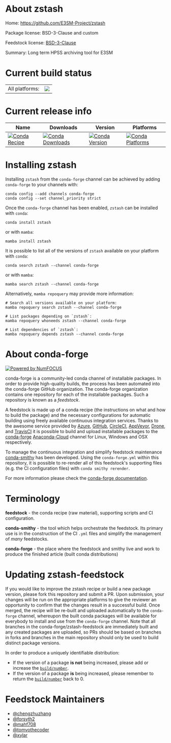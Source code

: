 About zstash
============

Home: https://github.com/E3SM-Project/zstash

Package license: BSD-3-Clause and custom

Feedstock license: [BSD-3-Clause](https://github.com/conda-forge/zstash-feedstock/blob/main/LICENSE.txt)

Summary: Long term HPSS archiving tool for E3SM

Current build status
====================


<table><tr><td>All platforms:</td>
    <td>
      <a href="https://dev.azure.com/conda-forge/feedstock-builds/_build/latest?definitionId=18637&branchName=main">
        <img src="https://dev.azure.com/conda-forge/feedstock-builds/_apis/build/status/zstash-feedstock?branchName=main">
      </a>
    </td>
  </tr>
</table>

Current release info
====================

| Name | Downloads | Version | Platforms |
| --- | --- | --- | --- |
| [![Conda Recipe](https://img.shields.io/badge/recipe-zstash-green.svg)](https://anaconda.org/conda-forge/zstash) | [![Conda Downloads](https://img.shields.io/conda/dn/conda-forge/zstash.svg)](https://anaconda.org/conda-forge/zstash) | [![Conda Version](https://img.shields.io/conda/vn/conda-forge/zstash.svg)](https://anaconda.org/conda-forge/zstash) | [![Conda Platforms](https://img.shields.io/conda/pn/conda-forge/zstash.svg)](https://anaconda.org/conda-forge/zstash) |

Installing zstash
=================

Installing `zstash` from the `conda-forge` channel can be achieved by adding `conda-forge` to your channels with:

```
conda config --add channels conda-forge
conda config --set channel_priority strict
```

Once the `conda-forge` channel has been enabled, `zstash` can be installed with `conda`:

```
conda install zstash
```

or with `mamba`:

```
mamba install zstash
```

It is possible to list all of the versions of `zstash` available on your platform with `conda`:

```
conda search zstash --channel conda-forge
```

or with `mamba`:

```
mamba search zstash --channel conda-forge
```

Alternatively, `mamba repoquery` may provide more information:

```
# Search all versions available on your platform:
mamba repoquery search zstash --channel conda-forge

# List packages depending on `zstash`:
mamba repoquery whoneeds zstash --channel conda-forge

# List dependencies of `zstash`:
mamba repoquery depends zstash --channel conda-forge
```


About conda-forge
=================

[![Powered by
NumFOCUS](https://img.shields.io/badge/powered%20by-NumFOCUS-orange.svg?style=flat&colorA=E1523D&colorB=007D8A)](https://numfocus.org)

conda-forge is a community-led conda channel of installable packages.
In order to provide high-quality builds, the process has been automated into the
conda-forge GitHub organization. The conda-forge organization contains one repository
for each of the installable packages. Such a repository is known as a *feedstock*.

A feedstock is made up of a conda recipe (the instructions on what and how to build
the package) and the necessary configurations for automatic building using freely
available continuous integration services. Thanks to the awesome service provided by
[Azure](https://azure.microsoft.com/en-us/services/devops/), [GitHub](https://github.com/),
[CircleCI](https://circleci.com/), [AppVeyor](https://www.appveyor.com/),
[Drone](https://cloud.drone.io/welcome), and [TravisCI](https://travis-ci.com/)
it is possible to build and upload installable packages to the
[conda-forge](https://anaconda.org/conda-forge) [Anaconda-Cloud](https://anaconda.org/)
channel for Linux, Windows and OSX respectively.

To manage the continuous integration and simplify feedstock maintenance
[conda-smithy](https://github.com/conda-forge/conda-smithy) has been developed.
Using the ``conda-forge.yml`` within this repository, it is possible to re-render all of
this feedstock's supporting files (e.g. the CI configuration files) with ``conda smithy rerender``.

For more information please check the [conda-forge documentation](https://conda-forge.org/docs/).

Terminology
===========

**feedstock** - the conda recipe (raw material), supporting scripts and CI configuration.

**conda-smithy** - the tool which helps orchestrate the feedstock.
                   Its primary use is in the construction of the CI ``.yml`` files
                   and simplify the management of *many* feedstocks.

**conda-forge** - the place where the feedstock and smithy live and work to
                  produce the finished article (built conda distributions)


Updating zstash-feedstock
=========================

If you would like to improve the zstash recipe or build a new
package version, please fork this repository and submit a PR. Upon submission,
your changes will be run on the appropriate platforms to give the reviewer an
opportunity to confirm that the changes result in a successful build. Once
merged, the recipe will be re-built and uploaded automatically to the
`conda-forge` channel, whereupon the built conda packages will be available for
everybody to install and use from the `conda-forge` channel.
Note that all branches in the conda-forge/zstash-feedstock are
immediately built and any created packages are uploaded, so PRs should be based
on branches in forks and branches in the main repository should only be used to
build distinct package versions.

In order to produce a uniquely identifiable distribution:
 * If the version of a package **is not** being increased, please add or increase
   the [``build/number``](https://docs.conda.io/projects/conda-build/en/latest/resources/define-metadata.html#build-number-and-string).
 * If the version of a package **is** being increased, please remember to return
   the [``build/number``](https://docs.conda.io/projects/conda-build/en/latest/resources/define-metadata.html#build-number-and-string)
   back to 0.

Feedstock Maintainers
=====================

* [@chengzhuzhang](https://github.com/chengzhuzhang/)
* [@forsyth2](https://github.com/forsyth2/)
* [@mahf708](https://github.com/mahf708/)
* [@tomvothecoder](https://github.com/tomvothecoder/)
* [@xylar](https://github.com/xylar/)

